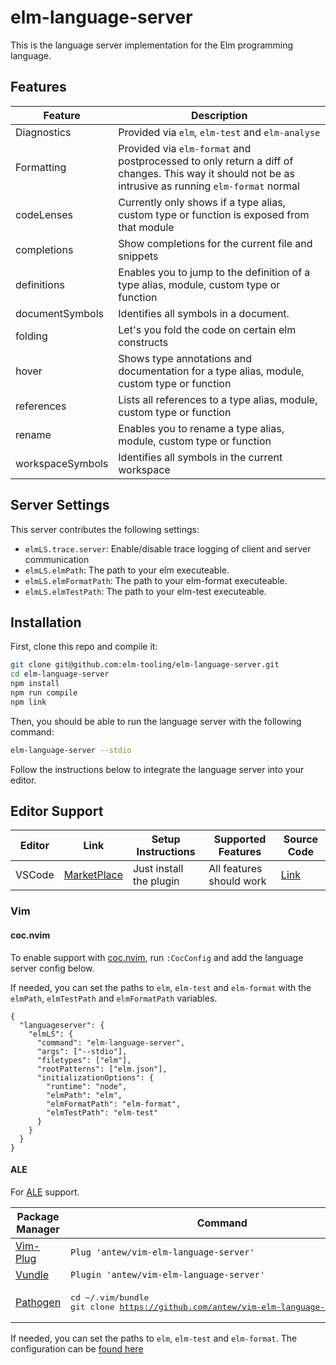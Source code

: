 # elm-language-server

This is the language server implementation for the Elm programming language.

## Features

| Feature          | Description                                                                                                                                         |
| ---------------- | --------------------------------------------------------------------------------------------------------------------------------------------------- |
| Diagnostics      | Provided via `elm`, `elm-test` and `elm-analyse`                                                                                                    |
| Formatting       | Provided via `elm-format` and postprocessed to only return a diff of changes. This way it should not be as intrusive as running `elm-format` normal |
| codeLenses       | Currently only shows if a type alias, custom type or function is exposed from that module                                                           |
| completions      | Show completions for the current file and snippets                                                                                                  |
| definitions      | Enables you to jump to the definition of a type alias, module, custom type or function                                                              |
| documentSymbols  | Identifies all symbols in a document.                                                                                                               |
| folding          | Let's you fold the code on certain elm constructs                                                                                                   |
| hover            | Shows type annotations and documentation for a type alias, module, custom type or function                                                          |
| references       | Lists all references to a type alias, module, custom type or function                                                                               |
| rename           | Enables you to rename a type alias, module, custom type or function                                                                                 |
| workspaceSymbols | Identifies all symbols in the current workspace                                                                                                     |

## Server Settings

This server contributes the following settings:

- `elmLS.trace.server`: Enable/disable trace logging of client and server communication
- `elmLS.elmPath`: The path to your elm executeable.
- `elmLS.elmFormatPath`: The path to your elm-format executeable.
- `elmLS.elmTestPath`: The path to your elm-test executeable.

## Installation

First, clone this repo and compile it:
```sh
git clone git@github.com:elm-tooling/elm-language-server.git
cd elm-language-server
npm install
npm run compile
npm link
```

Then, you should be able to run the language server with the following command:
```sh
elm-language-server --stdio
```

Follow the instructions below to integrate the language server into your editor.


## Editor Support

| Editor | Link                                                                                        | Setup Instructions      | Supported Features       | Source Code                                                       |
| ------ | ------------------------------------------------------------------------------------------- | ----------------------- | ------------------------ | ----------------------------------------------------------------- |
| VSCode | [MarketPlace](https://marketplace.visualstudio.com/items?itemName=Elmtooling.elm-ls-vscode) | Just install the plugin | All features should work | [Link](https://github.com/elm-tooling/elm-language-client-vscode) |

### Vim

#### coc.nvim

To enable support with [coc.nvim](https://github.com/neoclide/coc.nvim), run `:CocConfig` and add the language server config below.

If needed, you can set the paths to `elm`, `elm-test` and `elm-format` with the `elmPath`, `elmTestPath` and `elmFormatPath` variables.

```
{
  "languageserver": {
    "elmLS": {
      "command": "elm-language-server",
      "args": ["--stdio"],
      "filetypes": ["elm"],
      "rootPatterns": ["elm.json"],
      "initializationOptions": {
        "runtime": "node",
        "elmPath": "elm",
        "elmFormatPath": "elm-format",
        "elmTestPath": "elm-test"
      }
    }
  }
}
```

#### ALE

For [ALE](https://github.com/w0rp/ale) support.

| Package Manager                                   | Command                                                                                       |
| ------------------------------------------------- | --------------------------------------------------------------------------------------------- |
| [Vim-Plug](https://github.com/junegunn/vim-plug)  | `Plug 'antew/vim-elm-language-server'`                                                        |
| [Vundle](https://github.com/VundleVim/Vundle.vim) | `Plugin 'antew/vim-elm-language-server'`                                                      |
| [Pathogen](https://github.com/tpope/vim-pathogen) | <pre>cd ~/.vim/bundle<br>git clone https://github.com/antew/vim-elm-language-server.git</pre> |

If needed, you can set the paths to `elm`, `elm-test` and `elm-format`. The configuration can be [found here](https://github.com/antew/vim-elm-language-server#configuration)
